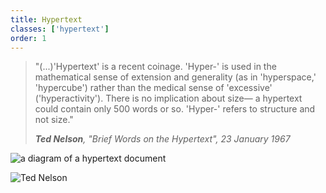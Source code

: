 ```yaml
---
title: Hypertext
classes: ['hypertext']
order: 1
---
```

>"(...)'Hypertext' is a recent coinage. 'Hyper-' is used in the mathematical sense of extension and generality (as in 'hyperspace,' 'hypercube') rather than the medical sense of 'excessive' ('hyperactivity'). There is no implication about size— a hypertext could contain only 500 words or so. 'Hyper-' refers to structure and not size."
>
><cite>**Ted Nelson**, "Brief Words on the Hypertext", 23 January 1967</cite>

![a diagram of a hypertext document](hypertext.svg)

![Ted Nelson](ted-nelson.jpg)